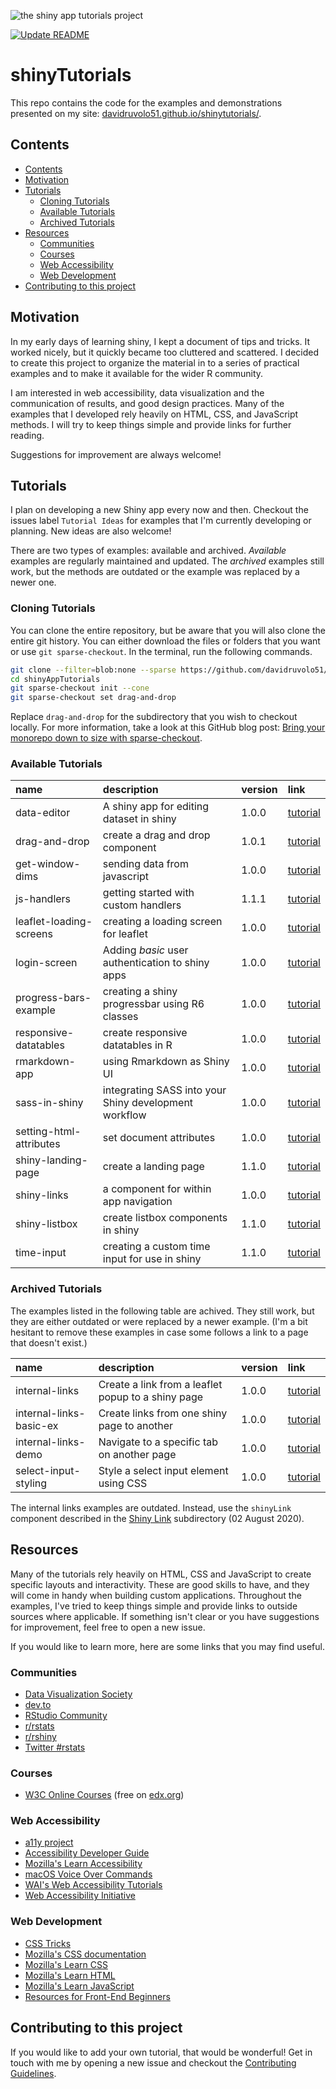 ![the shiny app tutorials project](shinytutorials.png)

<!--- badges: start --->
[![Update README](https://github.com/davidruvolo51/shinyAppTutorials/actions/workflows/update-readme-tables.yml/badge.svg)](https://github.com/davidruvolo51/shinyAppTutorials/actions/workflows/update-readme-tables.yml)
<!--- badges: end --->

# shinyTutorials

This repo contains the code for the examples and demonstrations presented on my site: [davidruvolo51.github.io/shinytutorials/](https://davidruvolo51.github.io/shinytutorials/).

## Contents

<!-- TOC depthFrom:2 -->

- [Contents](#contents)
- [Motivation](#motivation)
- [Tutorials](#tutorials)
    - [Cloning Tutorials](#cloning-tutorials)
    - [Available Tutorials](#available-tutorials)
    - [Archived Tutorials](#archived-tutorials)
- [Resources](#resources)
    - [Communities](#communities)
    - [Courses](#courses)
    - [Web Accessibility](#web-accessibility)
    - [Web Development](#web-development)
- [Contributing to this project](#contributing-to-this-project)

<!-- /TOC -->

## Motivation

In my early days of learning shiny, I kept a document of tips and tricks. It worked nicely, but it quickly became too cluttered and scattered. I decided to create this project to organize the material in to a series of practical examples and to make it available for the wider R community.

I am interested in web accessibility, data visualization and the communication of results, and good design practices. Many of the examples that I developed rely heavily on HTML, CSS, and JavaScript methods. I will try to keep things simple and provide links for further reading.

Suggestions for improvement are always welcome!

## Tutorials

I plan on developing a new Shiny app every now and then. Checkout the issues label `Tutorial Ideas` for examples that I'm currently developing or planning. New ideas are also welcome!

There are two types of examples: available and archived. *Available* examples are regularly maintained and updated. The *archived* examples still work, but the methods are outdated or the example was replaced by a newer one.

### Cloning Tutorials

You can clone the entire repository, but be aware that you will also clone the entire git history. You can either download the files or folders that you want or use `git sparse-checkout`. In the terminal, run the following commands.

```bash
git clone --filter=blob:none --sparse https://github.com/davidruvolo51/shinyAppTutorials
cd shinyAppTutorials
git sparse-checkout init --cone
git sparse-checkout set drag-and-drop
```

Replace `drag-and-drop` for the subdirectory that you wish to checkout locally. For more information, take a look at this GitHub blog post: [Bring your monorepo down to size with sparse-checkout](https://github.blog/2020-01-17-bring-your-monorepo-down-to-size-with-sparse-checkout/).

### Available Tutorials

<!-- begin:activeTutorials -->
|name                    |description                                           |version |link                                                                                         |
|:-----------------------|:-----------------------------------------------------|:-------|:--------------------------------------------------------------------------------------------|
|data-editor             |A shiny app for editing dataset in shiny              |1.0.0   |[tutorial](https://davidruvolo51.github.io/shinytutorials/tutorials/data-editor)             |
|drag-and-drop           |create a drag and drop component                      |1.0.1   |[tutorial](https://davidruvolo51.github.io/shinytutorials/tutorials/drag-and-drop)           |
|get-window-dims         |sending data from javascript                          |1.0.0   |[tutorial](https://davidruvolo51.github.io/shinytutorials/tutorials/get-window-dims)         |
|js-handlers             |getting started with custom handlers                  |1.1.1   |[tutorial](https://davidruvolo51.github.io/shinytutorials/tutorials/js-handlers)             |
|leaflet-loading-screens |creating a loading screen for leaflet                 |1.0.0   |[tutorial](https://davidruvolo51.github.io/shinytutorials/tutorials/leaflet-loading-screens) |
|login-screen            |Adding *basic* user authentication to shiny apps      |1.0.0   |[tutorial](https://davidruvolo51.github.io/shinytutorials/tutorials/login-screen)            |
|progress-bars-example   |creating a shiny progressbar using R6 classes         |1.0.0   |[tutorial](https://davidruvolo51.github.io/shinytutorials/tutorials/progress-bars-example)   |
|responsive-datatables   |create responsive datatables in R                     |1.0.0   |[tutorial](https://davidruvolo51.github.io/shinytutorials/tutorials/responsive-datatables)   |
|rmarkdown-app           |using Rmarkdown as Shiny UI                           |1.0.0   |[tutorial](https://davidruvolo51.github.io/shinytutorials/tutorials/rmarkdown-app)           |
|sass-in-shiny           |integrating SASS into your Shiny development workflow |1.0.0   |[tutorial](https://davidruvolo51.github.io/shinytutorials/tutorials/sass-in-shiny)           |
|setting-html-attributes |set document attributes                               |1.0.0   |[tutorial](https://davidruvolo51.github.io/shinytutorials/tutorials/setting-html-attributes) |
|shiny-landing-page      |create a landing page                                 |1.1.0   |[tutorial](https://davidruvolo51.github.io/shinytutorials/tutorials/shiny-landing-page)      |
|shiny-links             |a component for within app navigation                 |1.0.0   |[tutorial](https://davidruvolo51.github.io/shinytutorials/tutorials/shiny-links)             |
|shiny-listbox           |create listbox components in shiny                    |1.1.0   |[tutorial](https://davidruvolo51.github.io/shinytutorials/tutorials/shiny-listbox)           |
|time-input              |creating a custom time input for use in shiny         |1.1.0   |[tutorial](https://davidruvolo51.github.io/shinytutorials/tutorials/time-input)              |
<!-- end:activeTutorials -->

### Archived Tutorials

The examples listed in the following table are achived. They still work, but they are either outdated or were replaced by a newer example. (I'm a bit hesitant to remove these examples in case some follows a link to a page that doesn't exist.)

<!-- begin:archivedTutorials -->
|name                    |description                                        |version |link                                                                                         |
|:-----------------------|:--------------------------------------------------|:-------|:--------------------------------------------------------------------------------------------|
|internal-links          |Create a link from a leaflet popup to a shiny page |1.0.0   |[tutorial](https://davidruvolo51.github.io/shinytutorials/tutorials/internal-links)          |
|internal-links-basic-ex |Create links from one shiny page to another        |1.0.0   |[tutorial](https://davidruvolo51.github.io/shinytutorials/tutorials/internal-links-basic-ex) |
|internal-links-demo     |Navigate to a specific tab on another page         |1.0.0   |[tutorial](https://davidruvolo51.github.io/shinytutorials/tutorials/internal-links-demo)     |
|select-input-styling    |Style a select input element using CSS             |1.0.0   |[tutorial](https://davidruvolo51.github.io/shinytutorials/tutorials/select-input-styling)    |
<!-- end:archivedTutorials -->

The internal links examples are outdated. Instead, use the `shinyLink` component described in the [Shiny Link](https://github.com/davidruvolo51/shinyAppTutorials/tree/prod/shiny-links) subdirectory (02 August 2020).

## Resources

Many of the tutorials rely heavily on HTML, CSS and JavaScript to create specific layouts and interactivity. These are good skills to have, and they will come in handy when building custom applications. Throughout the examples, I've tried to keep things simple and provide links to outside sources where applicable. If something isn't clear or you have suggestions for improvement, feel free to open a new issue.

If you would like to learn more, here are some links that you may find useful.

### Communities

- [Data Visualization Society](https://www.datavisualizationsociety.com)
- [dev.to](https://dev.to)
- [RStudio Community](https://community.rstudio.com)
- [r/rstats](https://www.reddit.com/r/rstats/)
- [r/rshiny](https://www.reddit.com/r/rshiny/)
- [Twitter #rstats](https://twitter.com/hashtag/rstats)

### Courses

- [W3C Online Courses](https://www.edx.org/school/w3cx) (free on [edx.org](https://www.edx.org))

### Web Accessibility

- [a11y project](https://a11yproject.com)
- [Accessibility Developer Guide](https://www.accessibility-developer-guide.com)
- [Mozilla's Learn Accessibility](https://developer.mozilla.org/en-US/docs/Web/Accessibility)
- [macOS Voice Over Commands](https://help.apple.com/voiceover/command-charts/)
- [WAI's Web Accessibility Tutorials](https://www.w3.org/WAI/tutorials/)
- [Web Accessibility Initiative](https://www.w3.org/WAI/)

### Web Development

- [CSS Tricks](https://css-tricks.com)
- [Mozilla's CSS documentation](https://developer.mozilla.org/en-US/docs/Web/CSS)
- [Mozilla's Learn CSS](https://developer.mozilla.org/en-US/docs/Learn/CSS)
- [Mozilla's Learn HTML](https://developer.mozilla.org/en-US/docs/Learn/HTML)
- [Mozilla's Learn JavaScript](https://developer.mozilla.org/en-US/docs/Learn/JavaScript)
- [Resources for Front-End Beginners](https://github.com/thedaviddias/Resources-Front-End-Beginner)

## Contributing to this project

If you would like to add your own tutorial, that would be wonderful! Get in touch with me by opening a new issue and checkout the [Contributing Guidelines](https://github.com/davidruvolo51/shinyAppTutorials/blob/master/CONTRIBUTING.md).
